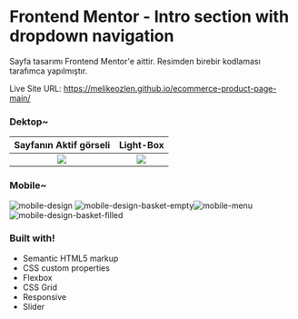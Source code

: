 # Frontend Mentor - Intro section with dropdown navigation
Sayfa tasarımı Frontend Mentor'e aittir. Resimden birebir kodlaması tarafımca yapılmıştır.

Live Site URL: https://melikeozlen.github.io/ecommerce-product-page-main/

### Dektop~

Sayfanın Aktif görseli             |  Light-Box
:-------------------------:|:-------------------------:
![](https://user-images.githubusercontent.com/44196940/165388122-848b3f63-3d71-4016-9b02-47dbfaeceec0.jpg)  |  ![](https://user-images.githubusercontent.com/44196940/165388141-ec0eee56-9e61-413c-86e9-84b2759d3410.jpg)


 ### Mobile~
![mobile-design](https://user-images.githubusercontent.com/44196940/165388217-3bbaddb8-3500-48a6-b9f8-13650464d187.jpg)
![mobile-design-basket-empty](https://user-images.githubusercontent.com/44196940/165389028-b7399a52-52fe-4f6c-a354-753faab1890a.jpg)![mobile-menu](https://user-images.githubusercontent.com/44196940/165389221-599f47cb-60e5-4e2a-bc84-effcbcfab771.jpg)![mobile-design-basket-filled](https://user-images.githubusercontent.com/44196940/165389306-3b90e0d3-3645-4326-a4e2-ad9b25ef86a0.jpg)


### Built with!
- Semantic HTML5 markup
- CSS custom properties
- Flexbox
- CSS Grid
- Responsive
- Slider

